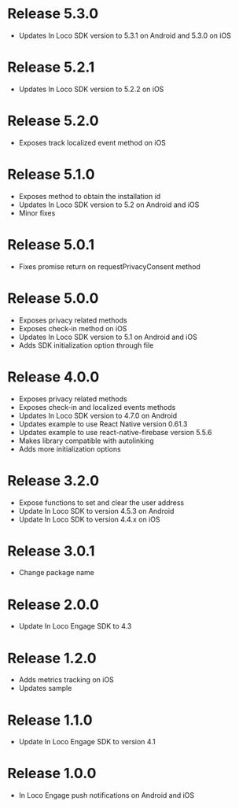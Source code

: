 Release 5.3.0
===
- Updates In Loco SDK version to 5.3.1 on Android and 5.3.0 on iOS

Release 5.2.1
===
- Updates In Loco SDK version to 5.2.2 on iOS

Release 5.2.0
===
- Exposes track localized event method on iOS

Release 5.1.0
===
- Exposes method to obtain the installation id
- Updates In Loco SDK version to 5.2 on Android and iOS
- Minor fixes

Release 5.0.1
===
- Fixes promise return on requestPrivacyConsent method

Release 5.0.0
===
- Exposes privacy related methods
- Exposes check-in method on iOS
- Updates In Loco SDK version to 5.1 on Android and iOS
- Adds SDK initialization option through file

Release 4.0.0
===
- Exposes privacy related methods
- Exposes check-in and localized events methods
- Updates In Loco SDK version to 4.7.0 on Android
- Updates example to use React Native version 0.61.3
- Updates example to use react-native-firebase version 5.5.6
- Makes library compatible with autolinking
- Adds more initialization options

Release 3.2.0
===
- Expose functions to set and clear the user address
- Update In Loco SDK to version 4.5.3 on Android
- Update In Loco SDK to version 4.4.x on iOS

Release 3.0.1
===
- Change package name

Release 2.0.0
===
- Update In Loco Engage SDK to 4.3

Release 1.2.0
===
- Adds metrics tracking on iOS
- Updates sample

Release 1.1.0
===
- Update In Loco Engage SDK to version 4.1

Release 1.0.0
===
- In Loco Engage push notifications on Android and iOS
